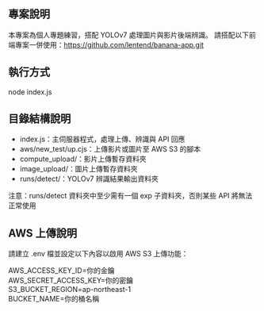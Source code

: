 ## 專案說明

本專案為個人專題練習，搭配 YOLOv7 處理圖片與影片後端辨識。
請搭配以下前端專案一併使用：https://github.com/lentend/banana-app.git

## 執行方式

node index.js

## 目錄結構說明

- index.js：主伺服器程式，處理上傳、辨識與 API 回應
- aws/new_test/up.cjs：上傳影片或圖片至 AWS S3 的腳本
- compute_upload/：影片上傳暫存資料夾
- image_upload/：圖片上傳暫存資料夾
- runs/detect/：YOLOv7 辨識結果輸出資料夾

注意：runs/detect 資料夾中至少需有一個 exp 子資料夾，否則某些 API 將無法正常使用

## AWS 上傳說明

請建立 .env 檔並設定以下內容以啟用 AWS S3 上傳功能：

AWS_ACCESS_KEY_ID=你的金鑰  
AWS_SECRET_ACCESS_KEY=你的密鑰  
S3_BUCKET_REGION=ap-northeast-1  
BUCKET_NAME=你的桶名稱